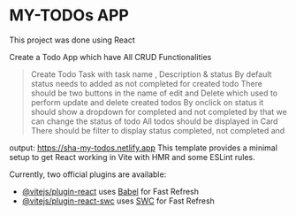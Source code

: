 # MY-TODOs APP
This project was done using React

Create a Todo App which have All CRUD Functionalities

> Create Todo Task with task name , Description & status 
> By default status needs to added as not completed for created todo
> There should be two buttons in the name of edit and Delete which used to perform update and delete created todos
> By onclick on status it should show a dropdown for completed and not completed by that we can change the status of todo
> All todos should be displayed in Card
> There should be filter to display status completed, not completed and

output: https://sha-my-todos.netlify.app
This template provides a minimal setup to get React working in Vite with HMR and some ESLint rules.

Currently, two official plugins are available:

- [@vitejs/plugin-react](https://github.com/vitejs/vite-plugin-react/blob/main/packages/plugin-react/README.md) uses [Babel](https://babeljs.io/) for Fast Refresh
- [@vitejs/plugin-react-swc](https://github.com/vitejs/vite-plugin-react-swc) uses [SWC](https://swc.rs/) for Fast Refresh

